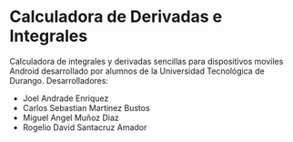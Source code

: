Calculadora de Derivadas e Integrales
===========
Calculadora de integrales y derivadas sencillas para dispositivos moviles Android desarrollado por alumnos de la Universidad Tecnológica de Durango.
Desarrolladores:
- Joel Andrade Enriquez
- Carlos Sebastian Martinez Bustos
- Miguel Angel Muñoz Diaz
- Rogelio David Santacruz Amador
